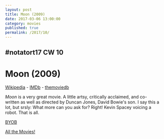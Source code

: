 ```yaml
---
layout: post
title: Moon (2009)
date: 2017-03-06 13:00:00
category: movies
published: true
permalink: /2017/10/
---
```



## \#notatort17 CW 10

# Moon (2009)



[Wikipedia](https://goo.gl/IymMPE) - [IMDb](http://www.imdb.com/title/tt1182345/) - [themoviedb](https://www.themoviedb.org/movie/17431-moon)

*Moon* is a very great movie. A little artsy, critically acclaimed, and co-written as well as directed by Duncan Jones, David Bowie's son. I say this a lot, but srsly: What more can you ask for? Right! Kevin Spacey voicing a robot. That is all.

<a href="http://en.wikipedia.org/wiki/BYOB_(beverage)">BYOB</a>

[All the Movies!](http://notatort.com/allthemovies/)

<!--include jquery & backstretch-->

<script type="text/javascript" src="https://ajax.googleapis.com/ajax/libs/jquery/1.7.2/jquery.min.js"></script>

<script type="text/javascript" src="http://notatort.com/jquery.backstretch.min.js"></script>

<script type="text/javascript">

$(function(){

     $(window).resize(function(){
     
         if($(this).width() >= 767){
         
             $.backstretch("http://notatort.com/bg1710.jpg", {speed: 150});
             
         }
         
      })
      
      .resize();//trigger resize on page load
      
});

</script>